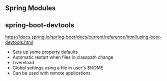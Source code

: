 ## Spring Modules

## spring-boot-devtools

https://docs.spring.io/spring-boot/docs/current/reference/html/using-boot-devtools.html

- Sets up some property defaults
- Automatic restart when files in classpath change
- Livereload
- Global settings using a file in user's $HOME
- Can be used with remote applications
